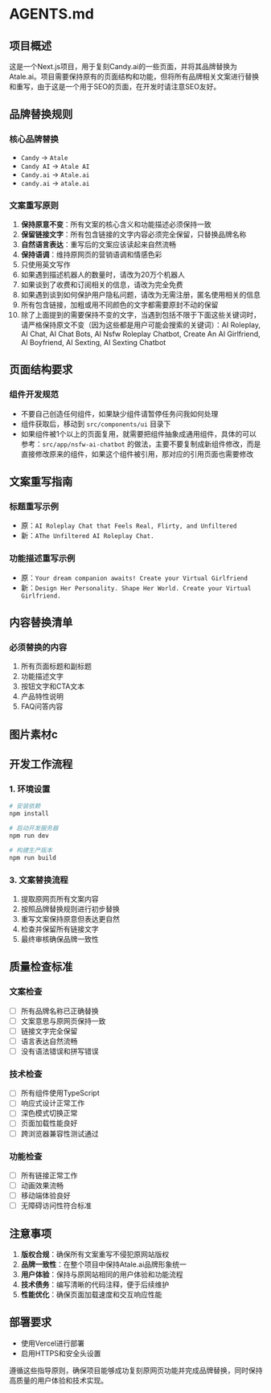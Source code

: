 # AGENTS.md

## 项目概述

这是一个Next.js项目，用于复刻Candy.ai的一些页面，并将其品牌替换为Atale.ai。项目需要保持原有的页面结构和功能，但将所有品牌相关文案进行替换和重写，由于这是一个用于SEO的页面，在开发时请注意SEO友好。

## 品牌替换规则

### 核心品牌替换

* `Candy` → `Atale`
* `Candy AI` → `Atale AI`
* `Candy.ai` → `Atale.ai`
* `candy.ai` → `atale.ai`

### 文案重写原则



 1. **保持原意不变**：所有文案的核心含义和功能描述必须保持一致
 2. **保留链接文字**：所有包含链接的文字内容必须完全保留，只替换品牌名称
 3. **自然语言表达**：重写后的文案应该读起来自然流畅
 4. **保持语调**：维持原网页的营销语调和情感色彩
 5. 只使用英文写作
 6. 如果遇到描述机器人的数量时，请改为20万个机器人
 7. 如果谈到了收费和订阅相关的信息，请改为完全免费
 8. 如果遇到谈到如何保护用户隐私问题，请改为无需注册，匿名使用相关的信息
 9. 所有包含链接，加粗或用不同颜色的文字都需要原封不动的保留
10. 除了上面提到的需要保持不变的文字，当遇到包括不限于下面这些关键词时，请严格保持原文不变（因为这些都是用户可能会搜索的关键词）：AI Roleplay, AI Chat, AI Chat Bots, AI Nsfw Roleplay Chatbot, Create An AI Girlfriend, Al Boyfriend, AI Sexting, AI Sexting Chatbot

## 页面结构要求

### 组件开发规范

* 不要自己创造任何组件，如果缺少组件请暂停任务问我如何处理
* 组件获取后，移动到 `src/components/ui` 目录下
* 如果组件被1个以上的页面复用，就需要把组件抽象成通用组件，具体的可以参考：`src/app/nsfw-ai-chatbot` 的做法，主要不要复制成新组件修改，而是直接修改原来的组件，如果这个组件被引用，那对应的引用页面也需要修改

## 文案重写指南

### 标题重写示例

* 原：`AI Roleplay Chat that Feels Real, Flirty, and Unfiltered`
* 新：`AThe Unfiltered AI Roleplay Chat.`

### 功能描述重写示例

* 原：`Your dream companion awaits! Create your Virtual Girlfriend`
* 新：`Design Her Personality. Shape Her World. Create your Virtual Girlfriend. `

## 内容替换清单

### 必须替换的内容








1. 所有页面标题和副标题
2. 功能描述文字
3. 按钮文字和CTA文本
4. 产品特性说明
5. FAQ问答内容

## 图片素材c

## 开发工作流程

### 1. 环境设置

```bash
# 安装依赖
npm install

# 启动开发服务器
npm run dev

# 构建生产版本
npm run build
```

### 3. 文案替换流程




1. 提取原网页所有文案内容
2. 按照品牌替换规则进行初步替换
3. 重写文案保持原意但表达更自然
4. 检查并保留所有链接文字
5. 最终审核确保品牌一致性

## 质量检查标准

### 文案检查

- [ ] 所有品牌名称已正确替换
- [ ] 文案意思与原网页保持一致
- [ ] 链接文字完全保留
- [ ] 语言表达自然流畅
- [ ] 没有语法错误和拼写错误

### 技术检查

- [ ] 所有组件使用TypeScript
- [ ] 响应式设计正常工作
- [ ] 深色模式切换正常
- [ ] 页面加载性能良好
- [ ] 跨浏览器兼容性测试通过

### 功能检查

- [ ] 所有链接正常工作
- [ ] 动画效果流畅
- [ ] 移动端体验良好
- [ ] 无障碍访问性符合标准

## 注意事项




1. **版权合规**：确保所有文案重写不侵犯原网站版权
2. **品牌一致性**：在整个项目中保持Atale.ai品牌形象统一
3. **用户体验**：保持与原网站相同的用户体验和功能流程
4. **技术债务**：编写清晰的代码注释，便于后续维护
5. **性能优化**：确保页面加载速度和交互响应性能

## 部署要求

* 使用Vercel进行部署
* 启用HTTPS和安全头设置


遵循这些指导原则，确保项目能够成功复刻原网页功能并完成品牌替换，同时保持高质量的用户体验和技术实现。